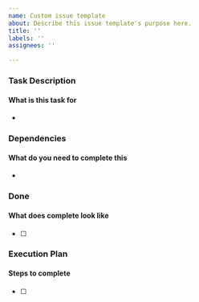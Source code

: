 ```yaml
---
name: Custom issue template
about: Describe this issue template's purpose here.
title: ''
labels: ''
assignees: ''

---
```


### Task Description
#### What is this task for
- 
### Dependencies
#### What do you need to complete this
- 
### Done
#### What does complete look like
- [ ]
### Execution Plan
####  Steps to complete
- [ ]
